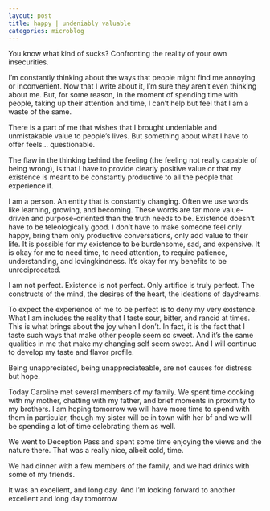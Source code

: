 ```yaml
---
layout: post
title: happy | undeniably valuable 
categories: microblog
---
```


You know what kind of sucks? Confronting the reality of your own insecurities. 

I’m constantly thinking about the ways that people might find me annoying or inconvenient. Now that I write about it, I’m sure they aren’t even thinking about me. But, for some reason, in the moment of spending time with people, taking up their attention and time, I can’t help but feel that I am a waste of the same. 

There is a part of me that wishes that I brought undeniable and unmistakable value to people’s lives. But something about what I have to offer feels… questionable. 

The flaw in the thinking behind the feeling (the feeling not really capable of being wrong), is that I have to provide clearly positive value or that my existence is meant to be constantly productive to all the people that experience it. 

I am a person. An entity that is constantly changing. Often we use words like learning, growing, and becoming. These words are far more value-driven and purpose-oriented than the truth needs to be. Existence doesn’t have to be teleologically good. I don’t have to make someone feel only happy, bring them only productive conversations, only add value to their life. It is possible for my existence to be burdensome, sad, and expensive. It is okay for me to need time, to need attention, to require patience, understanding, and lovingkindness. It’s okay for my benefits to be unreciprocated. 

I am not perfect. Existence is not perfect. Only artifice is truly perfect. The constructs of the mind, the desires of the heart, the ideations of daydreams. 

To expect the experience of me to be perfect is to deny my very existence. What I am includes the reality that I taste sour, bitter, and rancid at times. This is what brings about the joy when I don’t. In fact, it is the fact that I taste such ways that make other people seem so sweet. And it’s the same qualities in me that make my changing self seem sweet. And I will continue to develop my taste and flavor profile. 

Being unappreciated, being unappreciateable, are not causes for distress but hope.

Today Caroline met several members of my family. We spent time cooking with my mother, chatting with my father, and brief moments in proximity to my brothers. I am hoping tomorrow we will have more time to spend with them in particular, though my sister will be in town with her bf and we will be spending a lot of time celebrating them as well. 

We went to Deception Pass and spent some time enjoying the views and the nature there. That was a really nice, albeit cold, time. 

We had dinner with a few members of the family, and we had drinks with some of my friends. 

It was an excellent, and long day. And I’m looking forward to another excellent and long day tomorrow 

